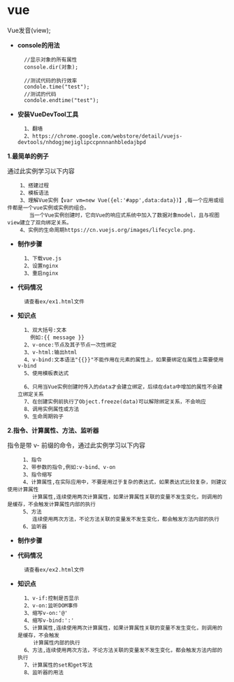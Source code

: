 vue
================

Vue发音(view);

* **console的用法** 

        //显示对象的所有属性
        console.dir(对象);
        
        //测试代码的执行效率
        condole.time("test");
        //测试的代码
        condole.endtime("test");

* **安装VueDevTool工具**         

        1、翻墙
        2、https://chrome.google.com/webstore/detail/vuejs-devtools/nhdogjmejiglipccpnnnanhbledajbpd
        
        
**1.最简单的例子**

通过此实例学习以下内容

        1、搭建过程
        2、模板语法
        3、理解Vue实例【var vm=new Vue({el:'#app',data:data})】,每一个应用或组件都是一个vue实例或实例的组合。
           当一个Vue实例创建时，它向Vue的响应式系统中加入了数据对象model，且与视图view建立了双向绑定关系。
        4、实例的生命周期https://cn.vuejs.org/images/lifecycle.png.      

* **制作步骤**

        1、下载vue.js
        2、设置nginx
        3、重启nginx

* **代码情况**
        
        请查看ex/ex1.html文件

* **知识点**

        1、双大括号:文本
          例如:{{ message }}
        2、v-once:节点及其子节点一次性绑定
        3、v-html:输出html
        4、v-bind:文本语法"{{}}"不能作用在元素的属性上，如果要绑定在属性上需要使用v-bind
        5、使用模板表达式
        
        6、只用当Vue实例创建时传入的data才会建立绑定，后续在data中增加的属性不会建立绑定关系
        7、在创建实例前执行了Object.freeze(data)可以解除绑定关系，不会响应
        8、调用实例属性或方法
        9、生命周期钩子
        
 **2.指令、计算属性、方法、监听器**
 
 指令是带 v- 前缀的命令，通过此实例学习以下内容
 
         1、指令
         2、带参数的指令,例如:v-bind、v-on
         3、指令缩写    
         4、计算属性,在实际应用中，不要是用过于复杂的表达式，如果表达式比较复杂，则建议使用计算属性
            计算属性,连续使用两次计算属性，如果计算属性关联的变量不发生变化，则调用的是缓存，不会触发计算属性内部的执行
         5、方法
            连续使用两次方法，不论方法关联的变量发不发生变化，都会触发方法内部的执行
         6、监听器   
         
 * **制作步骤**
 
 
 * **代码情况**
         
         请查看ex/ex2.html文件
 
 * **知识点**
 
         1、v-if:控制是否显示        
         2、v-on:监听DOM事件
         3、缩写v-on:'@'
         4、缩写v-bind:':'
         5、计算属性,连续使用两次计算属性，如果计算属性关联的变量不发生变化，则调用的是缓存，不会触发
            计算属性内部的执行
         6、方法,连续使用两次方法，不论方法关联的变量发不发生变化，都会触发方法内部的执行
         7、计算属性的set和get写法
         8、监听器的用法
         